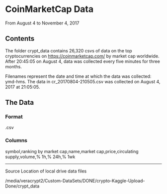 CoinMarketCap Data
=====================================

From August 4 to November 4, 2017

Contents
----------------

The folder crypt_data contains 26,320 csvs of data on the top cryptocurrencies on https://coinmarketcap.com/ by market cap worldwide. After 20:45:05 on August 4, data was collected every five minutes for three months.

Filenames represent the date and time at which the data was collected: ymd-hms. The data in cr_20170804-210505.csv was collected on August 4, 2017 at 21:05:05.

The Data
-------

### Format

.csv

### Columns

symbol,ranking by market cap,name,market cap,price,circulating supply,volume,% 1h,% 24h,% 1wk

-----------

Source Location of local drive data files 

/media/veracrypt2/Custom-DataSets/DONE/crypto-Kaggle-Upload-Done/crypt_data